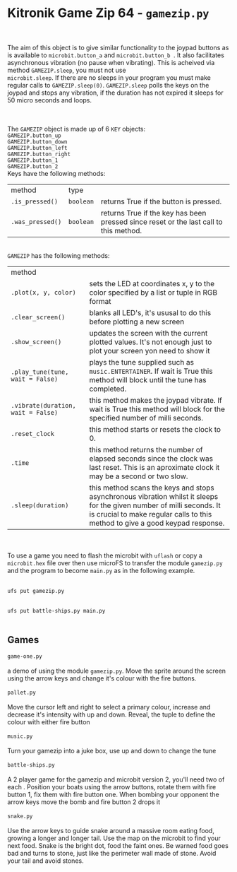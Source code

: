 <h1><b>Kitronik Game Zip 64 - <code>gamezip.py</code></b></h1>

<br/><br/>
The aim of this object is to give similar functionality to the joypad buttons
as is available to <code>microbit.button_a</code> and <code>microbit.button_b
</code>.  It also facilitates asynchronous vibration (no pause when vibrating).
This is acheived via method <code>GAMEZIP.sleep</code>, you must not use <code>
microbit.sleep</code>.  If there are no sleeps in your program you must make
regular calls to <code>GAMEZIP.sleep(0)</code>.  <code>GAMEZIP.sleep</code>
polls the keys on the joypad and stops any vibration, if the duration has not
expired it sleeps for 50 micro seconds and loops.

<br/><br/>
The <code>GAMEZIP</code> object is made up of 6 <code>KEY</code> objects:<br/>
<code>GAMEZIP.button_up</code><br/>
<code>GAMEZIP.button_down</code><br/>
<code>GAMEZIP.button_left</code><br/>
<code>GAMEZIP.button_right</code><br/>
<code>GAMEZIP.button_1</code><br/>
<code>GAMEZIP.button_2</code><br/>
Keys have the following methods:<br/>
<table><tr><td>method</td><td>type</td></tr>
<tr><td><code>.is_pressed()</code></td><td><code>boolean</code></td><td>returns True if the button is pressed.</td></tr>
<tr><td><code>.was_pressed()</code></td><td><code>boolean</code></td><td>returns True if the key has been pressed since reset or the last call to this method.</td></tr>
</table>
<br/>
<code>GAMEZIP</code> has the following methods:<br/>
<table>
<tr><td>method</td></tr>
<tr><td><code>.plot(x, y, color)</code></td><td>sets the LED at coordinates x, y to the color specified by a list or tuple in RGB format</td></tr>
<tr><td><code>.clear_screen()</code></td><td>blanks all LED's, it's ususal to do this before plotting a new screen</td></tr>
<tr><td><code>.show_screen()</code></td><td>updates the screen with the current plotted values.  It's not enough just to plot your screen yon need to show it</td></tr>
<tr><td><code>.play_tune(tune, wait = False)</code></td><td>plays the tune supplied such as <code>music.ENTERTAINER</code>.  If wait is True this method will block until the tune has completed.</td></tr>
<tr><td><code>.vibrate(duration, wait = False)</code></td><td>this method makes the joypad vibrate.  If wait is True this method will block for the specified number of milli seconds.</td></tr>
<tr><td><code>.reset_clock</code></td><td>this method starts or resets the clock to 0.</td></tr>
<tr><td><code>.time</code></td><td>this method returns the number of elapsed seconds since the clock was last reset. This is an aproximate clock it may be a second or two slow.</td></tr>
<tr><td><code>.sleep(duration)</code></td><td>this method scans the keys and stops asynchronous vibration whilst it sleeps for the given number of milli seconds. It is crucial to make regular calls to this method to give a good keypad response.</td></tr>
</table>
<br/><br/>
To use a game you need to flash the microbit with <code>uflash</code> or copy
a  <code>microbit.hex</code> file over then use microFS to transfer the module
<code>gamezip.py</code> and the program to become <code>main.py</code> as in the
following example.
<br/><br/>
<code>
ufs put gamezip.py
</code><br/><code>
ufs put battle-ships.py main.py
</code>
<br/>

<h2>Games</h2>

<code>game-one.py</code>
<br/><br/>
a demo of using the module <code>gamezip.py</code>. Move the sprite around the
screen using the arrow keys and change it's colour with the fire buttons. 
<br/><br/>
<code>pallet.py</code>
<br/><br/>
Move the cursor left and right to select a primary colour, increase and decrease it's intensity with up and down. Reveal, the tuple to define the colour with either fire button 
<br/><br/>
<code>music.py</code>
<br/><br/>
Turn your gamezip into a juke box, use up and down to change the tune
<br/><br/>
<code>battle-ships.py</code>
<br/><br/>
A 2 player game for the gamezip and microbit version 2, you'll need two of each
. Position your boats using the arrow buttons, rotate them with fire button 1,
fix them with fire button one. When bombing your opponent the arrow keys move
the bomb and fire button 2 drops it
<br/><br/>
<code>snake.py</code>
<br/><br/>
Use the arrow keys to guide snake around a massive room eating food, growing a
longer and longer tail. Use the map on the microbit to find your next food.
Snake is the bright dot, food the faint ones.  Be warned food goes bad and
turns to stone, just like the perimeter wall made of stone.  Avoid your tail
and avoid stones.
<br/><br/>


